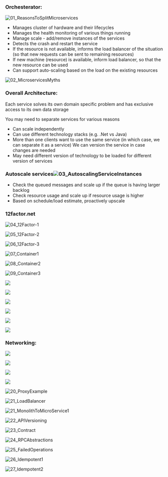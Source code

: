 ### Orchesterator:

![01_ReasonsToSplitMicroservices](CloudArchitecture.assets/01_ReasonsToSplitMicroservices.png)

- Manages cluster of hardware and their lifecycles
- Manages the health monitoring of various things running
- Manage scale - add/remove instances of the services
- Detects the crash and restart the service
- If the resource is not available, informs the load balancer of the situation (so that new requests can be sent to remaining resources)
- If new machine (resource) is available, inform load balancer, so that the new resource can be used
- Can support auto-scaling based on the load on the existing resources

![02_MicroservicesMyths](CloudArchitecture.assets/02_MicroservicesMyths.png)

### Overall Architecture:

Each service solves its own domain specific problem and has exclusive access to its own data storage

You may need to separate services for various reasons
-	Can scale independently
-	Can use different technology stacks (e.g. .Net vs Java)
-	More than one clients want to use the same service (in which case, we can separate it as a service) We can version the service in case changes are needed
-	May need different version of technology to be loaded for different version of services 

### Autoscale services![03_AutoscalingServiceInstances](CloudArchitecture.assets/03_AutoscalingServiceInstances.png)

- 	Check the queued messages and scale up if the queue is having larger backlog
-	Check resource usage and scale up if resource usage is higher
-	Based on schedule/load estimate, proactively upscale

### 12factor.net

![04_12Factor-1](CloudArchitecture.assets/04_12Factor-1.png)

![05_12Factor-2](CloudArchitecture.assets/05_12Factor-2.png)

![06_12Factor-3](CloudArchitecture.assets/06_12Factor-3.png)

![07_Container1](CloudArchitecture.assets/07_Container1.png)

![08_Container2](CloudArchitecture.assets/08_Container2.png)

![09_Container3](CloudArchitecture.assets/09_Container3.png)

![](CloudArchitecture.assets/10_Container4.png)

![](CloudArchitecture.assets/11_Container5.png)

![](CloudArchitecture.assets/12_Container6.png)

![](CloudArchitecture.assets/13_Container7.png)

![](CloudArchitecture.assets/14_Container8.png)

![](CloudArchitecture.assets/15_CI_CD1.png)



### Networking:

![](CloudArchitecture.assets/16_NetworkingFallacies.png)

![](CloudArchitecture.assets/17_ServiceEndPoints.png)

![](CloudArchitecture.assets/18_ServiceAvailability.png)

![](CloudArchitecture.assets/19_ForwardAndReverseProxies.png)

![20_ProxyExample](CloudArchitecture.assets/20_ProxyExample.png)

![21_LoadBalancer](CloudArchitecture.assets/21_LoadBalancer.png)

![21_MonolithToMicroService1](CloudArchitecture.assets/21_MonolithToMicroService1.png)

![22_APIVersioning](CloudArchitecture.assets/22_APIVersioning.png)

![23_Contract](CloudArchitecture.assets/23_Contract.png)

![24_RPCAbstractions](CloudArchitecture.assets/24_RPCAbstractions.png)

![25_FailedOperations](CloudArchitecture.assets/25_FailedOperations.png)

![26_Idempotent1](CloudArchitecture.assets/26_Idempotent1.png)

![27_Idempotent2](CloudArchitecture.assets/27_Idempotent2.png)
